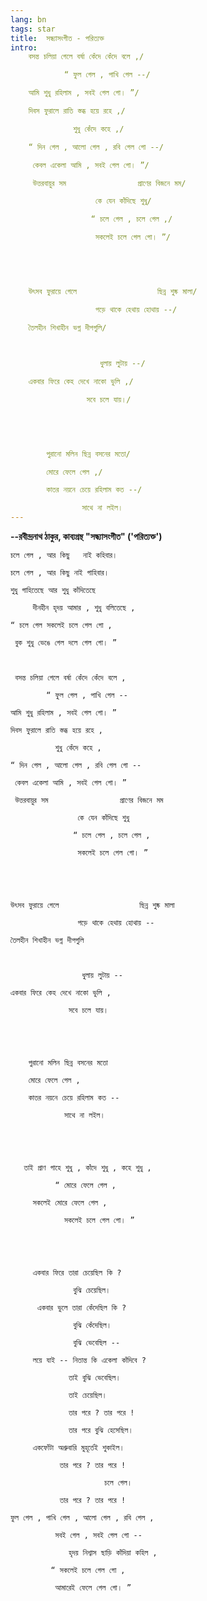 ```yaml
---
lang: bn
tags: star
title:  সন্ধ্যাসংগীত - পরিত্যক্ত
intro:
    বসন্ত চলিয়া গেলে বর্ষা কেঁদে কেঁদে বলে ,/

            “ ফুল গেল , পাখি গেল --/

    আমি শুধু রহিলাম , সবই গেল গো। ”/

    দিবস ফুরালে রাতি স্তব্ধ হয়ে রহে ,/

              শুধু কেঁদে কহে ,/

    “ দিন গেল , আলো গেল , রবি গেল গো --/

     কেবল একেলা আমি , সবই গেল গো। ”/

     উত্তরবায়ুর সম                প্রাণের বিজনে মম/

                   কে যেন কাঁদিছে শুধু/

                  “ চলে গেল , চলে গেল ,/

                   সকলেই চলে গেল গো। ”/

 

 

    উৎসব ফুরায়ে গেলে                  ছিন্ন শুষ্ক মালা/

                   পড়ে থাকে হেথায় হোথায় --/

    তৈলহীন শিখাহীন ভগ্ন দীপগুলি/

             

                    ধুলায় লুটায় --/

    একবার ফিরে কেহ দেখে নাকো ভুলি ,/

                 সবে চলে যায়।/

 

 

        পুরানো মলিন ছিন্ন বসনের মতো/

        মোরে ফেলে গেল ,/

        কাতর নয়নে চেয়ে রহিলাম কত --/

                সাথে না লইল।
---
```


**--রবীন্দ্রনাথ ঠাকুর, কাব্যগ্রন্থ "সন্ধ্যাসংগীত" ('পরিত্যক্ত')**

    চলে গেল , আর কিছু   নাই কহিবার।

    চলে গেল , আর কিছু নাই গাহিবার।

    শুধু গাহিতেছে আর শুধু কাঁদিতেছে

         দীনহীন হৃদয় আমার , শুধু বলিতেছে ,

    “ চলে গেল সকলেই চলে গেল গো ,

     বুক শুধু ভেঙে গেল দলে গেল গো। ”  

 

     বসন্ত চলিয়া গেলে বর্ষা কেঁদে কেঁদে বলে ,

            “ ফুল গেল , পাখি গেল --

    আমি শুধু রহিলাম , সবই গেল গো। ”

    দিবস ফুরালে রাতি স্তব্ধ হয়ে রহে ,

              শুধু কেঁদে কহে ,

    “ দিন গেল , আলো গেল , রবি গেল গো --

     কেবল একেলা আমি , সবই গেল গো। ”

     উত্তরবায়ুর সম                প্রাণের বিজনে মম

                   কে যেন কাঁদিছে শুধু

                  “ চলে গেল , চলে গেল ,

                   সকলেই চলে গেল গো। ”

 

 

    উৎসব ফুরায়ে গেলে                  ছিন্ন শুষ্ক মালা

                   পড়ে থাকে হেথায় হোথায় --

    তৈলহীন শিখাহীন ভগ্ন দীপগুলি

             

                    ধুলায় লুটায় --

    একবার ফিরে কেহ দেখে নাকো ভুলি ,

                 সবে চলে যায়।

 

 

        পুরানো মলিন ছিন্ন বসনের মতো

        মোরে ফেলে গেল ,

        কাতর নয়নে চেয়ে রহিলাম কত --

                সাথে না লইল।

 

 

       তাই প্রাণ গাহে শুধু , কাঁদে শুধু , কহে শুধু ,

              “ মোরে ফেলে গেল ,

         সকলেই মোরে ফেলে গেল ,

                সকলেই চলে গেল গো। ”

 

 

         একবার ফিরে তারা চেয়েছিল কি ?

                  বুঝি চেয়েছিল।

          একবার ভুলে তারা কেঁদেছিল কি ?

                  বুঝি কেঁদেছিল।

                  বুঝি ভেবেছিল --

         লয়ে যাই -- নিতান্ত কি একেলা কাঁদিবে ?

                 তাই বুঝি ভেবেছিল।

                 তাই চেয়েছিল।

                 তার পরে ? তার পরে !

                 তার পরে বুঝি হেসেছিল।

         একফোঁটা অশ্রুবারি মুহূর্তেই শুকাইল।

               তার পরে ? তার পরে !

                         চলে গেল।

               তার পরে ? তার পরে !

    ফুল গেল , পাখি গেল , আলো গেল , রবি গেল ,

              সবই গেল , সবই গেল গো --

                 হৃদয় নিশ্বাস ছাড়ি কাঁদিয়া কহিল ,

             “ সকলেই চলে গেল গো ,

              আমারেই ফেলে গেল গো। ”